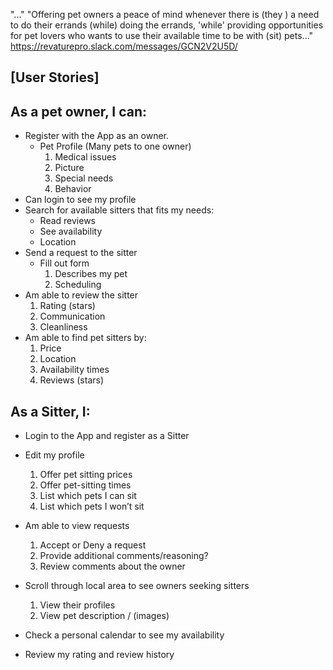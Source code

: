 "..."
"Offering pet owners a peace of mind whenever there is (they ) a need to do their errands (while) doing the errands, 'while' providing opportunities for pet lovers who wants to use their available time to be with (sit) pets..."
https://revaturepro.slack.com/messages/GCN2V2U5D/

## [User Stories]

## As a pet owner, I can:
- Register with the App as an owner.
  - Pet Profile (Many pets to one owner)
    1. Medical issues
    2. Picture
    3. Special needs
    4. Behavior
- Can login to see my profile
- Search for available sitters that fits my needs:
  - Read reviews
  - See availability
  - Location
- Send a request to the sitter
  - Fill out form
     1. Describes my pet
     2. Scheduling
- Am able to review the sitter
  1. Rating (stars)
  2. Communication
  3. Cleanliness
- Am able to find pet sitters by:
  1. Price
  2. Location
  3. Availability times
  4. Reviews (stars)
## As a Sitter, I:
- Login to the App and register as a Sitter
- Edit my profile
  1. Offer pet sitting prices
  2. Offer pet-sitting times
  3. List which pets I can sit
  4. List which pets I won’t sit
- Am able to view requests
  1. Accept or Deny a request
  2. Provide additional comments/reasoning?
  3. Review comments about the owner
- Scroll through local area to see owners seeking sitters
  1. View their profiles
  2. View pet description / (images)
- Check a personal calendar to see my availability


- Review my rating and review history
